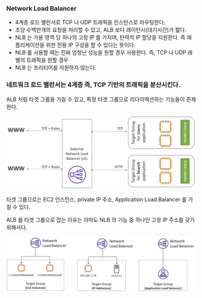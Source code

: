 ### Network Load Balancer

- 4계층 로드 밸런서로 TCP 나 UDP 트래픽을 인스턴스로 라우팅한다.
- 초당 수백만개의 요청을 처리할 수 있고, ALB 보다 레이턴시(대기시간)가 짧다.
- NLB 는 가용 영역 당 하나의 고정 IP 를 가지며, 탄력적 IP 할당을 지원한다. 즉 애플리케이션을 위한 전용 IP 구성을 할 수 있다는 뜻이다.
- NLB 를 사용할 때는 진짜 엄청난 성능을 원할 경우 사용한다. 즉, TCP 나 UDP 레벨의 트래픽을 원할 경우
- NLB 는 프리티어를 지원하지 않는다.

### 네트워크 로드 밸런서는 4계층 즉, TCP 기반의 트래픽을 분산시킨다.

ALB 처럼 타겟 그룹을 가질 수 있고, 특정 타겟 그룹으로 리다이렉션하는 기능들이 존재한다.

![img.png](image/57.png)

타겟 그룹으로는 EC2 인스턴스, private IP 주소, Application Load Balancer 를 가질 수 있다.

ALB 를 타겟 그룹으로 잡는 이유는 아마도 NLB 의 기능 중 하나인 고정 IP 주소를 갖기 위해서다.

![img_1.png](image/58.png)